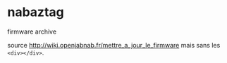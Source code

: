 # nabaztag
firmware archive

source http://wiki.openjabnab.fr/mettre_a_jour_le_firmware
mais sans les ```<div></div>```.
